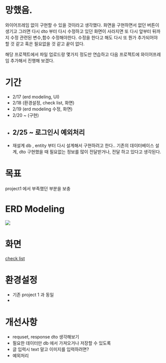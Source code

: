 # 망했음.
  와이어프레임 없이 구현할 수 있을 것이라고 생각했다.
  화면을 구현하면서 없던 버튼이 생기고 그러면 다시 dto 부터 다시 수정하고 있던 화면이 사라지면 또 다시 앞부터 뒤까지 수정 관련된 변수,함수 수정해야한다.
  수정을 한다고 해도 다시 또 뭔가 추가되어야 할 것 같고 혹은 필요없을 것 같고 끝이 없다.

  해당 프로젝트에서 파일 업로드랑 몇가지 정도만 연습하고 다음 프로젝트에 와이어프레임 추가해서 진행해 보겠다.

# 기간
- 2/17 (erd modeling, UI)
- 2/18 (환경설정, check list, 화면)
- 2/19 (erd modeling 수정, 화면)
- 2/20 ~ (구현)
- 2/25 ~ 로그인시 예외처리
  ---
- 재설계 db , entity 부터 다시 설계해서 구현하려고 한다..
  기존의 데이터베이스 설계, dto 구현했을 때 필요없는 정보를 많이 전달받거나, 전달 하고 있다고 생각된다.

# 목표
project1 에서 부족했던 부분을 보충

# ERD Modeling
<img src="https://github.com/hiyigh/project2/assets/112844031/4703e732-c795-418a-b40b-0e3539e14ea5">

# 화면
[check list](https://tricolor-havarti-76a.notion.site/check-list-6ec5d91d92dc4bd0b556a20d708ae885?pvs=4)
# 환경설정
- 기존 project 1 과 동일
- 
# 개선사항
- requset, response dto 생각해보기
- 필요한 데이터만 db 에서 가져오거나 저장할 수 있도록
- 글 입력시 text 말고 이미지를 입력하려면?
- 예외처리 
